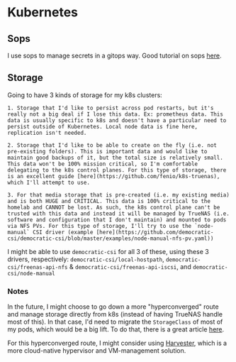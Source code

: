 # Kubernetes

## Sops

I use sops to manage secrets in a gitops way. Good tutorial on sops [here](https://blog.gitguardian.com/a-comprehensive-guide-to-sops/).

## Storage

Going to have 3 kinds of storage for my k8s clusters:

    1. Storage that I'd like to persist across pod restarts, but it's really not a big deal if I lose this data. Ex: prometheus data. This data is usually specific to k8s and doesn't have a particular need to persist outside of Kubernetes. Local node data is fine here, replication isn't needed.

    2. Storage that I'd like to be able to create on the fly (i.e. not pre-existing folders). This is important data and would like to maintain good backups of it, but the total size is relatively small. This data won't be 100% mission critical, so I'm comfortable delegating to the k8s control planes. For this type of storage, there is an excellent guide [here](https://github.com/fenio/k8s-truenas), which I'll attempt to use.

    3. For that media storage that is pre-created (i.e. my existing media) and is both HUGE and CRITICAL. This data is 100% critical to the homelab and CANNOT be lost. As such, the k8s control plane can't be trusted with this data and instead it will be managed by TrueNAS (i.e. software and configuration that I don't maintain) and mounted to pods via NFS PVs. For this type of storage, I'll try to use the `node-manual` CSI driver (example [here](https://github.com/democratic-csi/democratic-csi/blob/master/examples/node-manual-nfs-pv.yaml))

I might be able to use `democratic-csi` for all 3 of these, using these 3 drivers, respectively: `democratic-csi/local-hostpath`, `democratic-csi/freenas-api-nfs` & `democratic-csi/freenas-api-iscsi`, and `democratic-csi/node-manual`

### Notes

In the future, I might choose to go down a more "hyperconverged" route and manage storage directly from k8s (instead of having TrueNAS handle most of this). In that case, I'd need to migrate the `StorageClass` of most of my pods, which would be a big lift. To do that, there is a great article [here](https://gist.github.com/deefdragon/d58a4210622ff64088bd62a5d8a4e8cc).

For this hyperconverged route, I might consider using [Harvester](https://github.com/harvester/harvester), which is a more cloud-native hypervisor and VM-management solution.
